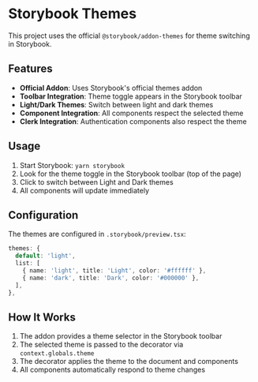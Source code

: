 # Storybook Themes

This project uses the official `@storybook/addon-themes` for theme switching in Storybook.

## Features

- **Official Addon**: Uses Storybook's official themes addon
- **Toolbar Integration**: Theme toggle appears in the Storybook toolbar
- **Light/Dark Themes**: Switch between light and dark themes
- **Component Integration**: All components respect the selected theme
- **Clerk Integration**: Authentication components also respect the theme

## Usage

1. Start Storybook: `yarn storybook`
2. Look for the theme toggle in the Storybook toolbar (top of the page)
3. Click to switch between Light and Dark themes
4. All components will update immediately

## Configuration

The themes are configured in `.storybook/preview.tsx`:

```typescript
themes: {
  default: 'light',
  list: [
    { name: 'light', title: 'Light', color: '#ffffff' },
    { name: 'dark', title: 'Dark', color: '#000000' },
  ],
},
```

## How It Works

1. The addon provides a theme selector in the Storybook toolbar
2. The selected theme is passed to the decorator via `context.globals.theme`
3. The decorator applies the theme to the document and components
4. All components automatically respond to theme changes
